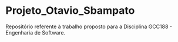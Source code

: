 # Projeto_Otavio_Sbampato
Repositório referente à trabalho proposto para a Disciplina GCC188 - Engenharia de Software.
